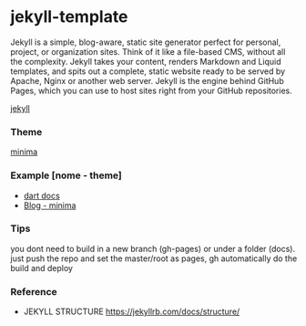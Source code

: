 # jekyll-template
Jekyll is a simple, blog-aware, static site generator perfect for personal, project, or organization sites. Think of it like a file-based CMS, without all the complexity. Jekyll takes your content, renders Markdown and Liquid templates, and spits out a complete, static website ready to be served by Apache, Nginx or another web server. Jekyll is the engine behind GitHub Pages, which you can use to host sites right from your GitHub repositories.

[jekyll](https://github.com/jekyll/jekyll)

### Theme
[minima](https://github.com/jekyll/minima)

### Example [nome - theme]
- [dart docs](https://github.com/dart-lang/site-www)
- [Blog - minima](https://github.com/StartBootstrap/startbootstrap-clean-blog-jekyll)

### Tips
you dont need to build in a new branch (gh-pages) or under a folder (docs).
just push the repo and set the master/root as pages, gh automatically do the build and deploy

### Reference
- JEKYLL STRUCTURE https://jekyllrb.com/docs/structure/



